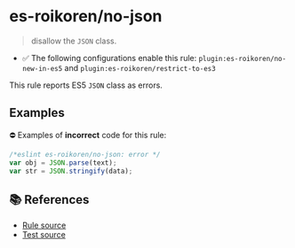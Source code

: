 # es-roikoren/no-json
> disallow the `JSON` class.

- ✅ The following configurations enable this rule: `plugin:es-roikoren/no-new-in-es5` and `plugin:es-roikoren/restrict-to-es3`

This rule reports ES5 `JSON` class as errors.

## Examples

⛔ Examples of **incorrect** code for this rule:

```js
/*eslint es-roikoren/no-json: error */
var obj = JSON.parse(text);
var str = JSON.stringify(data);
```

## 📚 References

- [Rule source](https://github.com/roikoren755/eslint-plugin-es/blob/v3.0.1/src/rules/no-json.ts)
- [Test source](https://github.com/roikoren755/eslint-plugin-es/blob/v3.0.1/tests/src/rules/no-json.ts)
